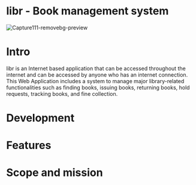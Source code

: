 # libr - Book management system
![Capture111-removebg-preview](https://user-images.githubusercontent.com/74790139/120442397-3ceefe00-c38e-11eb-9fd3-093df089b795.png)

# Intro

libr is an Internet based application that can be accessed throughout the internet and can be accessed by anyone who has an internet connection.
This Web Application includes a system to manage major library-related functionalities such as finding books, issuing books, returning books, hold requests, tracking books, and fine collection.

# Development

# Features

# Scope and mission
